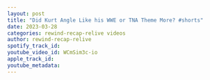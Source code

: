```yaml
---
layout: post
title: "Did Kurt Angle Like his WWE or TNA Theme More? #shorts"
date: 2023-03-28
categories: rewind-recap-relive videos
author: rewind-recap-relive
spotify_track_id: 
youtube_video_id: WCmSim3c-io
apple_track_id: 
youtube_metadata: 
---
```

